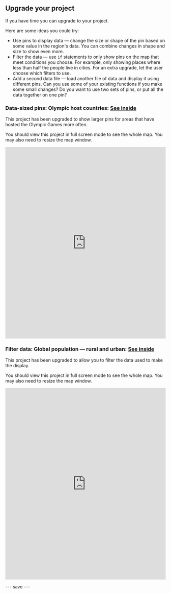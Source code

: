 ## Upgrade your project

If you have time you can upgrade to your project. 

Here are some ideas you could try:
- Use pins to display data — change the size or shape of the pin based on some value in the region's data. You can combine changes in shape and size to show even more.
- Filter the data — use `if` statements to only show pins on the map that meet conditions you choose. For example, only showing places where less than half the people live in cities. For an extra upgrade, let the user choose which filters to use.
- Add a second data file — load another file of data and display it using different pins. Can you use some of your existing functions if you make some small changes? Do you want to use two sets of pins, or put all the data together on one pin?

### Data-sized pins: Olympic host countries: [See inside](https://trinket.io/python/0469d3a29b)
This project has been upgraded to show larger pins for areas that have hosted the Olympic Games more often.

You should view this project in full screen mode to see the whole map. You may also need to resize the map window.

<iframe src="https://trinket.io/embed/python/0469d3a29b?outputOnly=true" width="100%" height="600" frameborder="0" marginwidth="0" marginheight="0" allowfullscreen></iframe>



### Filter data: Global population — rural and urban: [See inside](https://trinket.io/python/96be05796c)
This project has been upgraded to allow you to filter the data used to make the display.

You should view this project in full screen mode to see the whole map. You may also need to resize the map window.

<iframe src="https://trinket.io/embed/python/96be05796c?outputOnly=true" width="100%" height="600" frameborder="0" marginwidth="0" marginheight="0" allowfullscreen></iframe>

--- save ---
